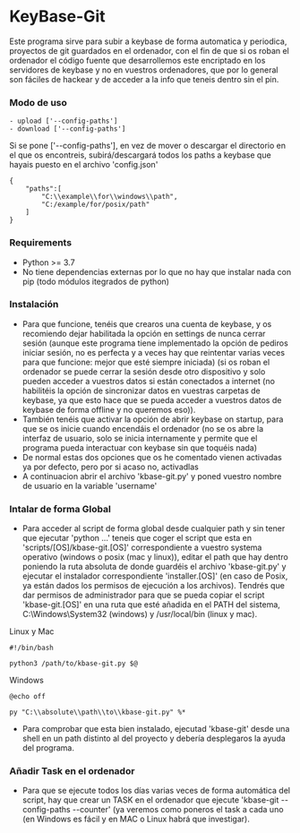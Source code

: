 # KeyBase-Git

Este programa sirve para subir a keybase de forma automatica y periodica, proyectos de git guardados en el ordenador,
con el fin de que si os roban el ordenador el código fuente que desarrollemos este encriptado en los servidores de keybase y no en vuestros ordenadores, que por lo general son fáciles de hackear y de acceder a la info que teneis dentro sin el pin.

### Modo de uso
    - upload ['--config-paths']
    - download ['--config-paths']
Si se pone ['--config-paths'], en vez de mover o descargar el directorio en el que os encontreis, subirá/descargará todos los paths a keybase que hayais puesto en el archivo 'config.json'
```
{
    "paths":[
        "C:\\example\\for\\windows\\path",
        "C:/example/for/posix/path"
    ]
}
```

### Requirements
- Python >= 3.7
- No tiene dependencias externas por lo que no hay que instalar nada con pip (todo módulos itegrados de python)

### Instalación
- Para que funcione, tenéis que crearos una cuenta de keybase, y os recomiendo dejar habilitada la opción en settings de nunca cerrar sesión (aunque este programa tiene implementado la opción de pediros iniciar sesión, no es perfecta y a veces hay que reintentar varias veces para que funcione: mejor que esté siempre iniciada) (si os roban el ordenador se puede cerrar la sesión desde otro dispositivo y solo pueden acceder a vuestros datos si están conectados a internet (no habilitéis la opción de sincronizar datos en vuestras carpetas de keybase, ya que esto hace que se pueda acceder a vuestros datos de keybase de forma offline y no queremos eso)).
- También tenéis que activar la opción de abrir keybase on startup, para que se os inicie cuando encendáis el ordenador (no se os abre la interfaz de usuario, solo se inicia internamente y permite que el programa pueda interactuar con keybase sin que toquéis nada)
- De normal estas dos opciones que os he comentado vienen activadas ya por defecto, pero por si acaso no, activadlas
- A continuacion abrir el archivo 'kbase-git.py' y poned vuestro nombre de usuario en la variable 'username'

### Intalar de forma Global 
- Para acceder al script de forma global desde cualquier path y sin tener que ejecutar 'python ...' teneis que coger el script que esta en 'scripts/[OS]/kbase-git.[OS]' correspondiente a vuestro systema operativo (windows o posix (mac y linux)), editar el path que hay dentro poniendo la ruta absoluta de donde guardéis el archivo 'kbase-git.py' y ejecutar el instalador correspondiente 'installer.[OS]' (en caso de Posix, ya están dados los permisos de ejecución a los archivos). Tendrés que dar permisos de administrador para que se pueda copiar el script 'kbase-git.[OS]' en una ruta que esté añadida en el PATH del sistema, C:\Windows\System32 (windows) y /usr/local/bin (linux y mac).

Linux y Mac
```
#!/bin/bash

python3 /path/to/kbase-git.py $@
```
Windows
```
@echo off

py "C:\\absolute\\path\\to\\kbase-git.py" %*
```
- Para comprobar que esta bien instalado, ejecutad 'kbase-git' desde una shell en un path distinto al del proyecto y debería desplegaros la ayuda del programa.

### Añadir Task en el ordenador
- Para que se ejecute todos los días varias veces de forma automática del script, hay que crear un TASK en el ordenador que ejecute 'kbase-git --config-paths --counter' (ya veremos como poneros el task a cada uno (en Windows es fácil y en MAC o Linux habrá que investigar).